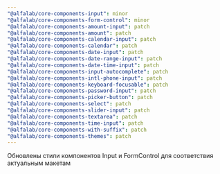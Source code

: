 ```yaml
---
"@alfalab/core-components-input": minor
"@alfalab/core-components-form-control": minor
"@alfalab/core-components-amount-input": patch
"@alfalab/core-components-amount": patch
"@alfalab/core-components-calendar-input": patch
"@alfalab/core-components-calendar": patch
"@alfalab/core-components-date-input": patch
"@alfalab/core-components-date-range-input": patch
"@alfalab/core-components-date-time-input": patch
"@alfalab/core-components-input-autocomplete": patch
"@alfalab/core-components-intl-phone-input": patch
"@alfalab/core-components-keyboard-focusable": patch
"@alfalab/core-components-password-input": patch
"@alfalab/core-components-picker-button": patch
"@alfalab/core-components-select": patch
"@alfalab/core-components-slider-input": patch
"@alfalab/core-components-textarea": patch
"@alfalab/core-components-time-input": patch
"@alfalab/core-components-with-suffix": patch
"@alfalab/core-components-themes": patch
---
```


Обновлены стили компонентов Input и FormControl для соответствия актуальным макетам
